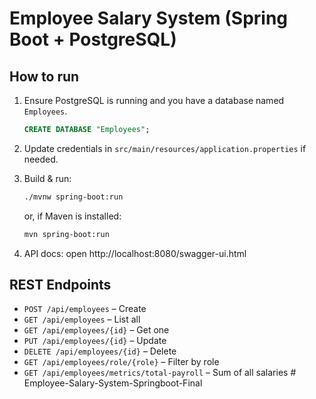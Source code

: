 # Employee Salary System (Spring Boot + PostgreSQL)


## How to run

1. Ensure PostgreSQL is running and you have a database named `Employees`.
   ```sql
   CREATE DATABASE "Employees";
   ```

2. Update credentials in `src/main/resources/application.properties` if needed.

3. Build & run:
   ```bash
   ./mvnw spring-boot:run
   ```
   or, if Maven is installed:
   ```bash
   mvn spring-boot:run
   ```

4. API docs: open http://localhost:8080/swagger-ui.html

## REST Endpoints

- `POST /api/employees` – Create
- `GET /api/employees` – List all
- `GET /api/employees/{id}` – Get one
- `PUT /api/employees/{id}` – Update
- `DELETE /api/employees/{id}` – Delete
- `GET /api/employees/role/{role}` – Filter by role
- `GET /api/employees/metrics/total-payroll` – Sum of all salaries
#   E m p l o y e e - S a l a r y - S y s t e m - S p r i n g b o o t - F i n a l  
 
